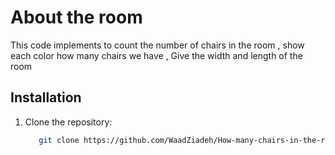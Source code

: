 # About the room 
This code implements to count the number of chairs in the room , show each color how many chairs we have , Give the width and length of the room 

## Installation
1. Clone the repository:
   ```bash
      git clone https://github.com/WaadZiadeh/How-many-chairs-in-the-room-.git
